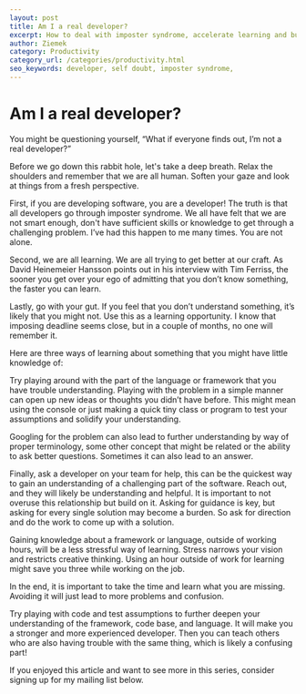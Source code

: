 ```yaml
---
layout: post
title: Am I a real developer?
excerpt: How to deal with imposter syndrome, accelerate learning and build relationships.
author: Ziemek
category: Productivity
category_url: /categories/productivity.html
seo_keywords: developer, self doubt, imposter syndrome,
---
```


# Am I a real developer?

You might be questioning yourself, “What if everyone finds out, I’m not a real developer?”

Before we go down this rabbit hole, let's take a deep breath. Relax the shoulders and remember that we are all human. Soften your gaze and look at things from a fresh perspective.

First, if you are developing software, you are a developer! The truth is that all developers go through imposter syndrome. We all have felt that we are not smart enough, don't have sufficient skills or knowledge to get through a challenging problem. I’ve had this happen to me many times. You are not alone.

Second, we are all learning. We are all trying to get better at our craft. As David Heinemeier Hansson points out in his interview with Tim Ferriss, the sooner you get over your ego of admitting that you don’t know something, the faster you can learn.

Lastly, go with your gut. If you feel that you don’t understand something, it’s likely that you might not. Use this as a learning opportunity. I know that imposing deadline seems close, but in a couple of months, no one will remember it.

Here are three ways of learning about something that you might have little knowledge of:

Try playing around with the part of the language or framework that you have trouble understanding. Playing with the problem in a simple manner can open up new ideas or thoughts you didn’t have before. This might mean using the console or just making a quick tiny class or program to test your assumptions and solidify your understanding.

Googling for the problem can also lead to further understanding by way of proper terminology, some other concept that might be related or the ability to ask better questions. Sometimes it can also lead to an answer.

Finally, ask a developer on your team for help, this can be the quickest way to gain an understanding of a challenging part of the software. Reach out, and they will likely be understanding and helpful. It is important to not overuse this relationship but build on it. Asking for guidance is key, but asking for every single solution may become a burden. So ask for direction and do the work to come up with a solution.

Gaining knowledge about a framework or language, outside of working hours, will be a less stressful way of learning. Stress narrows your vision and restricts creative thinking. Using an hour outside of work for learning might save you three while working on the job.

In the end, it is important to take the time and learn what you are missing. Avoiding it will just lead to more problems and confusion.

Try playing with code and test assumptions to further deepen your understanding of the framework, code base, and language. It will make you a stronger and more experienced developer. Then you can teach others who are also having trouble with the same thing, which is likely a confusing part!

If you enjoyed this article and want to see more in this series, consider signing up for my mailing list below.
